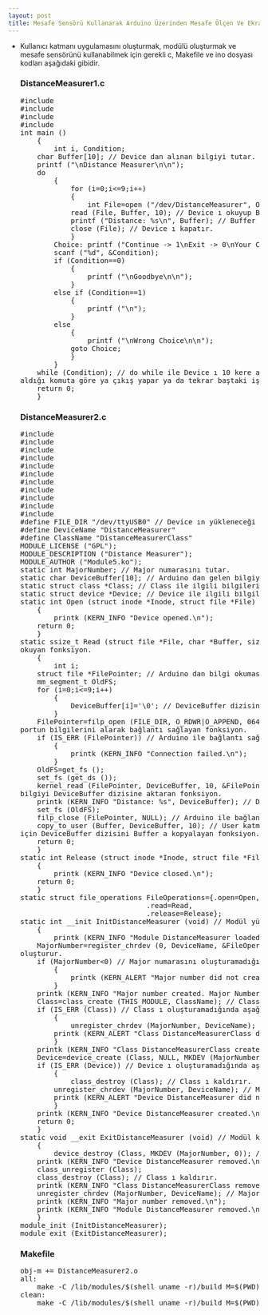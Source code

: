 ```yaml
---
layout: post
title: Mesafe Sensörü Kullanarak Arduino Üzerinden Mesafe Ölçen Ve Ekrana Yazdıran Kernel Modülü Ve Kullanıcı Katmanı Uygulaması
---
```

<ul>
	<li>Kullanıcı katmanı uygulamasını oluşturmak, modülü oluşturmak ve mesafe sensörünü kullanabilmek için gerekli c, Makefile ve ino dosyası kodları aşağıdaki gibidir.</li>
	<h3>DistanceMeasurer1.c</h3>
	<pre>#include <stdio.h>
#include <stdlib.h>
#include <unistd.h>
#include <fcntl.h>
int main ()
    {
        int i, Condition;
	char Buffer[10]; // Device dan alınan bilgiyi tutar.
	printf ("\nDistance Measurer\n\n");
	do
	    {
	        for (i=0;i<=9;i++)
		    {
		        int File=open ("/dev/DistanceMeasurer", O_RDWR); // Device ı açar.
			read (File, Buffer, 10); // Device ı okuyup Buffer a atar.
			printf ("Distance: %s\n", Buffer); // Buffer ı ekrana yazar.
			close (File); // Device ı kapatır.
		    }
		Choice: printf ("Continue -> 1\nExit -> 0\nYour Choice: ");
		scanf ("%d", &Condition);
		if (Condition==0)
		    {
		        printf ("\nGoodbye\n\n");
		    }
		else if (Condition==1)
		    {
		        printf ("\n");
		    }
		else
		    {
		        printf ("\nWrong Choice\n\n");
			goto Choice;
		    }
	    }
	while (Condition); // do while ile Device ı 10 kere açar, okur, ekrana yazar ve kullanıcıdan
aldığı komuta göre ya çıkış yapar ya da tekrar baştaki işlemleri yapar.
	return 0;
    }</pre>
	<h3>DistanceMeasurer2.c</h3>
	<pre>#include <linux/kernel.h>
#include <linux/module.h>
#include <linux/init.h>
#include <linux/device.h>
#include <linux/fs.h>
#include <asm/uaccess.h>
#include <linux/syscalls.h>
#include <linux/string.h>
#include <linux/file.h>
#include <linux/fcntl.h>
#include <linux/delay.h>
#define FILE_DIR "/dev/ttyUSB0" // Device ın yükleneceği adres.
#define DeviceName "DistanceMeasurer"
#define ClassName "DistanceMeasurerClass"
MODULE_LICENSE ("GPL");
MODULE_DESCRIPTION ("Distance Measurer");
MODULE_AUTHOR ("Module5.ko");
static int MajorNumber; // Major numarasını tutar.
static char DeviceBuffer[10]; // Arduino dan gelen bilgiyi tutar.
static struct class *Class; // Class ile ilgili bilgileri tutar.
static struct device *Device; // Device ile ilgili bilgileri tutar.
static int Open (struct inode *Inode, struct file *File) // Device ı açan fonksiyon.
    {
        printk (KERN_INFO "Device opened.\n");
	return 0;
    }
static ssize_t Read (struct file *File, char *Buffer, size_t Length, loff_t *Offset) // Device ı
okuyan fonksiyon.
    {	
        int i;		
	struct file *FilePointer; // Arduino dan bilgi okumasını sağlayan pointer.
	mm_segment_t OldFS;
	for (i=0;i<=9;i++)
	    {
	        DeviceBuffer[i]='\0'; // DeviceBuffer dizisinin elemanlarını sıfırlar.
	    }
	FilePointer=filp_open (FILE_DIR, O_RDWR|O_APPEND, 0644); // Arduino nun bağlı
portun bilgilerini alarak bağlantı sağlayan fonksiyon.
	if (IS_ERR (FilePointer)) // Arduino ile bağlantı sağlayamaması durumunda mesaj verir.
	    {
	        printk (KERN_INFO "Connection failed.\n");
	    }
	OldFS=get_fs ();
	set_fs (get_ds ());
	kernel_read (FilePointer, DeviceBuffer, 10, &FilePointer->f_pos); // Arduino dan gelen
bilgiyi DeviceBuffer dizisine aktaran fonksiyon.
	printk (KERN_INFO "Distance: %s", DeviceBuffer); // DeviceBuffer dizisini log a yazdırır.
	set_fs (OldFS);
	filp_close (FilePointer, NULL); // Arduino ile bağlantıyı sonlandıran fonksiyon.
	copy_to_user (Buffer, DeviceBuffer, 10); // User katmanından bilginin okunabilmesi
için DeviceBuffer dizisini Buffer a kopyalayan fonksiyon.
	return 0;
    }
static int Release (struct inode *Inode, struct file *File) // Device ı kapatan fonksiyon.
    {
        printk (KERN_INFO "Device closed.\n");
	return 0;
    }
static struct file_operations FileOperations={.open=Open,
				    	      .read=Read,
				              .release=Release};
static int __init InitDistanceMeasurer (void) // Modül yüklendiğinde çalışan fonksiyon.
    {
        printk (KERN_INFO "Module DistanceMeasurer loaded.\n");
	MajorNumber=register_chrdev (0, DeviceName, &FileOperations); // Major numarasını
oluşturur.
	if (MajorNumber<0) // Major numarasını oluşturamadığında mesaj verir.
	    {
	        printk (KERN_ALERT "Major number did not create.\n");
	    }
	printk (KERN_INFO "Major number created. Major Number: %d\n", MajorNumber);
	Class=class_create (THIS_MODULE, ClassName); // Class ı oluşturur.
	if (IS_ERR (Class)) // Class ı oluşturamadığında aşağıdaki işlemleri gerçekleştirir.
	    {
	        unregister_chrdev (MajorNumber, DeviceName); // Major numarasını kaldırır.
		printk (KERN_ALERT "Class DistanceMeasurerClass did not create.\n");
	    }
	printk (KERN_INFO "Class DistanceMeasurerClass created.\n");
	Device=device_create (Class, NULL, MKDEV (MajorNumber, 0), NULL, DeviceName); // Device ı oluşturur.
	if (IS_ERR (Device)) // Device ı oluşturamadığında aşağıdaki işlemleri gerçekleştirir.
	    {
	        class_destroy (Class); // Class ı kaldırır.
		unregister_chrdev (MajorNumber, DeviceName); // Major numarasını kaldırır.
		printk (KERN_ALERT "Device DistanceMeasurer did not create.\n");
	    }
	printk (KERN_INFO "Device DistanceMeasurer created.\n");
	return 0;
    }
static void __exit ExitDistanceMeasurer (void) // Modül kaldırıldığında çalışan fonksiyon.
    {
        device_destroy (Class, MKDEV (MajorNumber, 0)); // Device ı kaldırır.
	printk (KERN_INFO "Device DistanceMeasurer removed.\n");
	class_unregister (Class);
	class_destroy (Class); // Class ı kaldırır.
	printk (KERN_INFO "Class DistanceMeasurerClass removed.\n");
	unregister_chrdev (MajorNumber, DeviceName); // Major numarasını kaldırır.
	printk (KERN_INFO "Major number removed.\n");
	printk (KERN_INFO "Module DistanceMeasurer removed.\n");
    }
module_init (InitDistanceMeasurer);
module_exit (ExitDistanceMeasurer);</pre>
	<h3>Makefile</h3>
	<pre>obj-m += DistanceMeasurer2.o
all:
	make -C /lib/modules/$(shell uname -r)/build M=$(PWD) modules
clean:
	make -C /lib/modules/$(shell uname -r)/build M=$(PWD) clean</pre>
